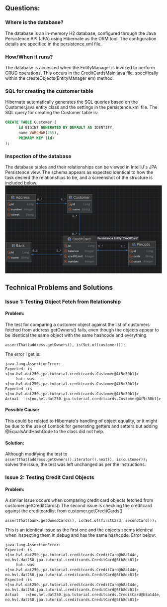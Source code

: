 ## Questions:
### Where is the database?
The database is an in-memory H2 database, configured through the Java Persistence API (JPA) using Hibernate as the ORM tool. The configuration details are specified in the persistence.xml file.

### How/When it runs?
The database is accessed when the EntityManager is invoked to perform CRUD operations. This occurs in the CreditCardsMain.java file, specifically within the createObjects(EntityManager em) method.

### SQL for creating the customer table
Hibernate automatically generates the SQL queries based on the Customer.java entity class and the settings in the persistence.xml file. The SQL query for creating the Customer table is:
```sql
CREATE TABLE Customer (
      id BIGINT GENERATED BY DEFAULT AS IDENTITY,
      name VARCHAR(255),
      PRIMARY KEY (id)
);
```

### Inspection of the database
The database tables and their relationships can be viewed in IntelliJ's JPA Persistence view. The schema appears as expected identical to how the task desierd the relationships to be, and a screenshot of the structure is included below.
![JPA View](./creditcardStructure.png)

## Technical Problems and Solutions

### Issue 1: Testing Object Fetch from Relationship
#### Problem:
The test for comparing a customer object against the list of customers fetched from address.getOwners() fails, even though the objects appear to be identical  the same object with the same hashcode and everything.
```
assertThat(address.getOwners(), is(Set.of(customer)));
```
The error i get is:
```
java.lang.AssertionError: 
Expected: is <[no.hvl.dat250.jpa.tutorial.creditcards.Customer@4f5c30b1]>
     but: was <[no.hvl.dat250.jpa.tutorial.creditcards.Customer@4f5c30b1]>
Expected :is <[no.hvl.dat250.jpa.tutorial.creditcards.Customer@4f5c30b1]>
Actual   :<[no.hvl.dat250.jpa.tutorial.creditcards.Customer@4f5c30b1]>
```
#### Possible Cause:
This could be related to Hibernate's handling of object equality, or it might be due to the use of Lombok for generating getters and setters.but adding @EqualsAndHashCode to the class did not help.

#### Solution:
Although modifying the test to ```assertThat(address.getOwners().iterator().next(), is(customer));``` solves the issue, the test was left unchanged as per the instructions.


### Issue 2: Testing Credit Card Objects
#### Problem:
A similar issue occurs when comparing credit card objects fetched from customer.getCreditCards()
The second issue is checking the creditcard against the creditcardlist from customer.getCreditCards()
```
assertThat(bank.getOwnedCards(), is(Set.of(firstCard, secondCard)));
```
This is an identical issue as the first one and the objects seems identical when inspecting them in debug and has the same hashcode.
Error below:
```
java.lang.AssertionError: 
Expected: is <[no.hvl.dat250.jpa.tutorial.creditcards.CreditCard@b8a144e, no.hvl.dat250.jpa.tutorial.creditcards.CreditCard@5fb8dc01]>
     but: was <[no.hvl.dat250.jpa.tutorial.creditcards.CreditCard@b8a144e, no.hvl.dat250.jpa.tutorial.creditcards.CreditCard@5fb8dc01]>
Expected :is <[no.hvl.dat250.jpa.tutorial.creditcards.CreditCard@b8a144e, no.hvl.dat250.jpa.tutorial.creditcards.CreditCard@5fb8dc01]>
Actual   :<[no.hvl.dat250.jpa.tutorial.creditcards.CreditCard@b8a144e, no.hvl.dat250.jpa.tutorial.creditcards.CreditCard@5fb8dc01]>
```